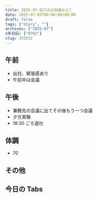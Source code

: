 ```yaml
---
title: 2025-07-02[ほぼ会議など]
date: 2025-07-02T00:00:00+09:00
draft: false
tags: ["diary", ""]
archives: ["2025-07"]
n年日記: ["0702"]
slug: 353532
---
```


## 午前

- 出社、緊張感あり
- 午前中は会議

## 午後

- 兼務先の会議に出てその後もう一つ会議
- 夕方実験
- 18:30 ごろ退社

## 体調

- 70

## その他

## 今日の Tabs
